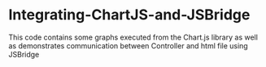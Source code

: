 # Integrating-ChartJS-and-JSBridge
This code contains some graphs executed from the Chart.js library as well as demonstrates communication between Controller and html file using JSBridge
